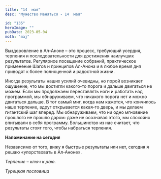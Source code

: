 ```yaml
---
title: "14  мая"
desc: "Мужество Меняться - 14  мая"

id: "135"
heroImage: ""
pubDate: 2023-05-04
moth: "maj"
---
```


Выздоровление в Ал-Аноне – это процесс, требующий усердия, терпения и
последовательности для достижения наилучших результатов. Регулярное посещение
собраний, практическое применение Шагов и принципов Ал-Анона и в любое время
дня приводят к более полноценной и радостной жизни.

Иногда результаты наших усилий очевидны, но порой возникает ощущение, что мы
достигли какого-то порога и дальше двигаться не можем. Если мы продолжаем
переставлять ноги и работать над программой, мы обнаруживаем, что никакого
порога нет и можно двигаться дальше. В тот самый миг, когда нам кажется, что
кончилось наше терпение, вдруг открывается какая-то дверь, и мы делаем
гигантский шаг вперед. Мы обнаруживаем, что ни одно мгновение прошлого не
прошло даром: даже не осознавая этого, мы спокойно впитывали в себя программу.
Большинство из нас считает, что результаты стоят того, чтобы набраться
терпения.

**Напоминание на сегодня**

Независимо от того, вижу я быстрые результаты или нет, сегодня я решаю
«упорствовать в Ал-Аноне».

_Терпение – ключ к раю._

_Турецкая пословица_
